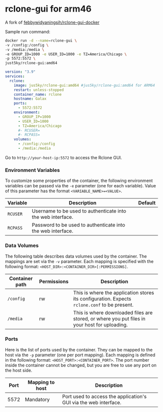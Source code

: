 # rclone-gui for arm46

A fork of [febbywidyaningsih/rclone-gui-docker](https://github.com/febbywidyaningsih/rclone-gui-docker)


Sample run command:

```bash
docker run -d --name=rclone-gui \
-v /config:/config \
-v /media:/media \
-e GROUP_ID=1000 -e USER_ID=1000 -e TZ=America/Chicago \
-p 5572:5572 \
just5ky/rclone-gui:amd64
```

```yml
version: "3.9"
services:
  rclone:
    image: jus5ky/rclone-gui:amd64 #jus5ky/rclone-gui:amd64 for ARM64
    restart: unless-stopped
    container_name: rclone
    hostname: Galax
    ports:
      - 5572:5572
    environment:
      - GROUP_IP=1000
      - USER_ID=1000
      - TZ=America/Chicago
      #- RCUSER=
      #- RCPASS=
    volumes:
      - /config:/config
      - /media:/media
```

Go to `http://your-host-ip:5572` to access the Rclone GUI.

### Environment Variables

To customize some properties of the container, the following environment
variables can be passed via the `-e` parameter (one for each variable).  Value
of this parameter has the format `<VARIABLE_NAME>=<VALUE>`.

| Variable       | Description                                  | Default |
|----------------|----------------------------------------------|---------|
|`RCUSER`|  Username to be used to authenticate into the web interface. |
|`RCPASS`|  Password to be used to authenticate into the web interface. |

### Data Volumes

The following table describes data volumes used by the container.  The mappings
are set via the `-v` parameter.  Each mapping is specified with the following
format: `<HOST_DIR>:<CONTAINER_DIR>[:PERMISSIONS]`.

| Container path  | Permissions | Description |
|-----------------|-------------|-------------|
|`/config`| rw | This is where the application stores its configuration. Expects `rclone.conf` to be present. |
|`/media`| rw | This is where downloaded files are stored, or where you put files in your host for uploading. |

### Ports

Here is the list of ports used by the container.  They can be mapped to the host
via the `-p` parameter (one per port mapping).  Each mapping is defined in the
following format: `<HOST_PORT>:<CONTAINER_PORT>`.  The port number inside the
container cannot be changed, but you are free to use any port on the host side.

| Port | Mapping to host | Description |
|------|-----------------|-------------|
| 5572 | Mandatory | Port used to access the application's GUI via the web interface. |
